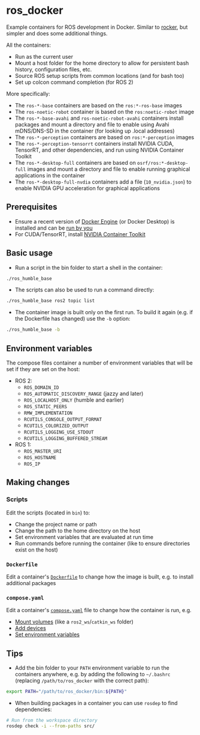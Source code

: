 # ros_docker

Example containers for ROS development in Docker.
Similar to [rocker](https://github.com/osrf/rocker), but simpler and does some additional things.

All the containers:

- Run as the current user
- Mount a host folder for the home directory to allow for persistent bash history, configuration files, etc.
- Source ROS setup scripts from common locations (and for bash too)
- Set up colcon command completion (for ROS 2)

More specifically:
- The `ros-*-base` containers are based on the `ros:*-ros-base` images
- The `ros-noetic-robot` container is based on the `ros:noetic-robot` image
- The `ros-*-base-avahi` and `ros-noetic-robot-avahi` containers install packages and mount a directory and file to enable using Avahi mDNS/DNS-SD in the container (for looking up .local addresses)
- The `ros-*-perception` containers are based on `ros:*-perception` images
- The `ros-*-perception-tensorrt` containers install NVIDIA CUDA, TensorRT, and other dependencies, and run using NVIDIA Container Toolkit
- The `ros-*-desktop-full` containers are based on `osrf/ros:*-desktop-full` images and mount a directory and file to enable running graphical applications in the container
- The `ros-*-desktop-full-nvdia` containers add a file (`10_nvidia.json`) to enable NVIDIA GPU acceleration for graphical applications

## Prerequisites

- Ensure a recent version of [Docker Engine](https://docs.docker.com/engine/install/) (or Docker Desktop) is installed and can be [run by you](https://docs.docker.com/engine/install/linux-postinstall/#manage-docker-as-a-non-root-user)
- For CUDA/TensorRT, install [NVIDIA Container Toolkit](https://docs.nvidia.com/datacenter/cloud-native/container-toolkit/latest/install-guide.html)

## Basic usage

- Run a script in the bin folder to start a shell in the container:
```bash
./ros_humble_base
```
- The scripts can also be used to run a command directly:
```bash
./ros_humble_base ros2 topic list
```
- The container image is built only on the first run.
To build it again (e.g. if the Dockerfile has changed) use the `-b` option:
```bash
./ros_humble_base -b
```

## Environment variables

The compose files container a number of environment variables that will be set if they are set on the host:

- ROS 2:
  - `ROS_DOMAIN_ID`
  - `ROS_AUTOMATIC_DISCOVERY_RANGE` (jazzy and later)
  - `ROS_LOCALHOST_ONLY` (humble and earlier)
  - `ROS_STATIC_PEERS`
  - `RMW_IMPLEMENTATION`
  - `RCUTILS_CONSOLE_OUTPUT_FORMAT`
  - `RCUTILS_COLORIZED_OUTPUT`
  - `RCUTILS_LOGGING_USE_STDOUT`
  - `RCUTILS_LOGGING_BUFFERED_STREAM`
- ROS 1:
  - `ROS_MASTER_URI`
  - `ROS_HOSTNAME`
  - `ROS_IP`

## Making changes

### Scripts

Edit the scripts (located in `bin`) to:
- Change the project name or path
- Change the path to the home directory on the host
- Set environment variables that are evaluated at run time
- Run commands before running the container (like to ensure directories exist on the host)

### `Dockerfile`

Edit a container's [`Dockerfile`](https://docs.docker.com/reference/dockerfile/) to change how the image is built, e.g. to install additional packages

### `compose.yaml`

Edit a container's [`compose.yaml`](https://docs.docker.com/reference/compose-file/) file to change how the container is run, e.g.
- [Mount volumes](https://docs.docker.com/reference/compose-file/services/#volumes) (like a `ros2_ws`/`catkin_ws` folder)
- [Add devices](https://docs.docker.com/reference/compose-file/services/#devices)
- [Set environment variables](https://docs.docker.com/reference/compose-file/services/#environment)

## Tips

- Add the bin folder to your `PATH` environment variable to run the containers anywhere, e.g. by adding the following to `~/.bashrc` (replacing `/path/to/ros_docker` with the correct path):

```bash
export PATH="/path/to/ros_docker/bin:${PATH}"
```

- When building packages in a container you can use `rosdep` to find dependencies:

```bash
# Run from the workspace directory
rosdep check -i --from-paths src/
```
